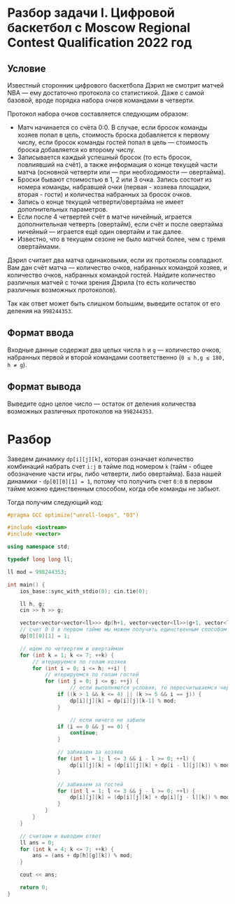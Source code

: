 # Разбор задачи I. Цифровой баскетбол с Moscow Regional Contest Qualification 2022 год

## Условие
Известный сторонник цифрового баскетбола Дэрил не смотрит матчей NBA — ему достаточно протокола со статистикой. Даже с самой базовой, вроде порядка набора очков командами в четверти.

Протокол набора очков составляется следующим образом:

* Матч начинается со счёта 0:0. В случае, если бросок команды хозяев попал в цель, стоимость броска добавляется к первому числу, если бросок команды гостей попал в цель — стоимость броска добавляется ко второму числу.
* Записывается каждый успешный бросок (то есть бросок, повлиявший на счёт), а также информация о конце текущей части матча (основной четверти или — при необходимости — овертайма).
* Броски бывают стоимостью в 1, 2 или 3 очка. Запись состоит из номера команды, набравшей очки (первая - хозяева площадки, вторая - гости) и количества набранных за бросок очков.
* Запись о конце текущей четверти/овертайма не имеет дополнительных параметров.
* Если после 4 четвертей счёт в матче ничейный, играется дополнительная четверть (овертайм), если счёт и после овертайма ничейный — играется ещё один овертайм и так далее.
* Известно, что в текущем сезоне не было матчей более, чем с тремя овертаймами.

Дэрил считает два матча одинаковыми, если их протоколы совпадают. Вам дан счёт матча — количество очков, набранных командой хозяев, и количество очков, набранных командой гостей. Найдите количество различных матчей с точки зрения Дэрила (то есть количество различных возможных протоколов).

Так как ответ может быть слишком большим, выведите остаток от его деления на `998244353`.

## Формат ввода
Входные данные содержат два целых числа `h` и `g` — количество очков, набранных первой и второй командами соответственно (`0 ≤ h,g ≤ 180, h ≠ g`).

## Формат вывода
Выведите одно целое число — остаток от деления количества возможных различных протоколов на `998244353`.

# Разбор

Заведем динамику `dp[i][j][k]`, которая означает количество комбинаций набрать счет `i:j` в тайме под номером `k` (тайм - общее обозначение части игры, либо четверти,
либо овертайма). База нашей динамики - `dp[0][0][1] = 1`, потому что получить счет `0:0` в первом тайме можно единственным способом, когда обе команды не забьют.

Тогда получим следующий код:


```cpp
#pragma GCC optimize("unroll-loops", "O3")

#include <iostream>
#include <vector>

using namespace std;

typedef long long ll;

ll mod = 998244353;

int main() {
	ios_base::sync_with_stdio(0); cin.tie(0);

	ll h, g;
	cin >> h >> g;

	vector<vector<vector<ll>>> dp(h+1, vector<vector<ll>>(g+1, vector<ll>(7+1, 0)));
	// счет 0 0 в первом тайме мы можем получить единственным способом
	dp[0][0][1] = 1;

	// идем по четвертям и овертаймам
	for (int k = 1; k <= 7; ++k) {
		// итерируемся по голам хозяев
		for (int i = 0; i <= h; ++i) {
			// итерируемся по голам гостей
			for (int j = 0; j <= g; ++j) {
        			// если выполняются условия, то пересчитываемся через предыдущий тайм
				if ((k > 1 && k <= 4) || (k >= 5 && i == j)) {
					dp[i][j][k] = dp[i][j][k-1] % mod;
				}

        			// если ничего не забили
				if (i == 0 && j == 0) {
					continue;
				}

				// забиваем за хозяев
				for (int l = 1; l <= 3 && i - l >= 0; ++l) {
					dp[i][j][k] = (dp[i][j][k] + dp[i - l][j][k]) % mod;
				}

				// забиваем за гостей 
				for (int l = 1; l <= 3 && j - l >= 0; ++l) {
					dp[i][j][k] = (dp[i][j][k] + dp[i][j - l][k]) % mod;
				}
			}
		}
	}

	// считаем и выводим ответ
	ll ans = 0;
	for (int k = 4; k <= 7; ++k) {
		ans = (ans + dp[h][g][k]) % mod;
	}

	cout << ans;

	return 0;
}
```
